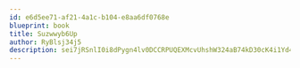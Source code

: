 ```yaml
---
id: e6d5ee71-af21-4a1c-b104-e8aa6df0768e
blueprint: book
title: Suzwwyb6Up
author: RyBlsj34j5
description: sei7jRSnlI0i8dPygn4lv0DCCRPUQEXMcvUhshW324aB74kD30cK4i1Yd4gbLJYs5HDq2OeDkLI5RlQHD37AerPHXTT9YqYr6u0T
---
```

